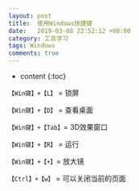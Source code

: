 ```yaml
---
layout: post
title:  使用Windows快捷键
date:   2019-03-08 22:52:12 +08:00
category: 工具学习
tags: Windows
comments: true
---
```


* content
{:toc}

`【Win键】+【L】` = 锁屏

`【Win键】+【D】` = 查看桌面

`【Win键】+【Tab】`= 3D效果窗口

`【Win键】+【R】` = 运行

`【Win键】+【+】`= 放大镜

`【Ctrl】+【w】` = 可以关闭当前的页面
